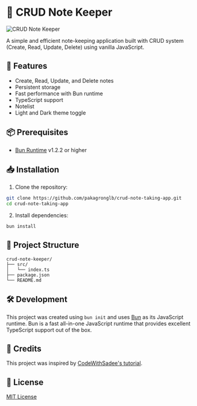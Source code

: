 # 📝 CRUD Note Keeper

![CRUD Note Keeper](./crud-notetaking.gif)

A simple and efficient note-keeping application built with CRUD system (Create, Read, Update, Delete) using vanilla JavaScript.

## 🌟 Features

- Create, Read, Update, and Delete notes
- Persistent storage
- Fast performance with Bun runtime
- TypeScript support
- Notelist
- Light and Dark theme toggle

## 📦 Prerequisites

- [Bun Runtime](https://bun.sh) v1.2.2 or higher

## 📥 Installation

1. Clone the repository:
```bash
git clone https://github.com/pakagronglb/crud-note-taking-app.git
cd crud-note-taking-app
```

2. Install dependencies:
```bash
bun install
```

## 📂 Project Structure

```
crud-note-keeper/
├── src/
│   └── index.ts
├── package.json
└── README.md
```

## 🛠️ Development

This project was created using `bun init` and uses [Bun](https://bun.sh) as its JavaScript runtime. Bun is a fast all-in-one JavaScript runtime that provides excellent TypeScript support out of the box.

## 🤝 Credits

This project was inspired by [CodeWithSadee's tutorial](https://www.youtube.com/watch?v=aKP5610AEM4).

## 📝 License

[MIT License](LICENSE)
